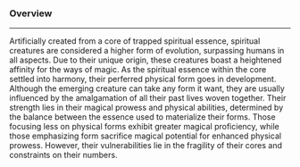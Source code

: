 ### Overview  
---  
Artificially created from a core of trapped spiritual essence, spiritual creatures are considered a higher form of evolution, surpassing humans in all aspects. Due to their unique origin, these creatures boast a heightened affinity for the ways of magic. As the spiritual essence within the core settled into harmony, their perferred physical form goes in development. Although the emerging creature can take any form it want, they are usually influenced by the amalgamation of all their past lives woven together. Their strength lies in their magical prowess and physical abilities, determined by the balance between the essence used to materialize their forms. Those focusing less on physical forms exhibit greater magical proficiency, while those emphasizing form sacrifice magical potential for enhanced physical prowess. However, their vulnerabilities lie in the fragility of their cores and constraints on their numbers.